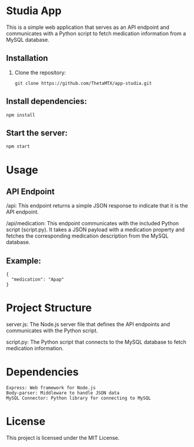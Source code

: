 # Studia App

This is a simple web application that serves as an API endpoint and communicates with a Python script to fetch medication information from a MySQL database.

## Installation

1. Clone the repository:
   ```
   git clone https://github.com/ThetaMTX/app-studia.git
   ```
## Install dependencies:
```
npm install
```
## Start the server:
```
npm start
```
# Usage
## API Endpoint

/api: This endpoint returns a simple JSON response to indicate that it is the API endpoint.

/api/medication: This endpoint communicates with the included Python script (script.py). It takes a JSON payload with a medication property and fetches the corresponding medication description from the MySQL database.

## Example:
```
{
  "medication": "Apap"
}
```

# Project Structure
server.js: The Node.js server file that defines the API endpoints and communicates with the Python script.

script.py: The Python script that connects to the MySQL database to fetch medication information.

# Dependencies
```
Express: Web framework for Node.js
Body-parser: Middleware to handle JSON data
MySQL Connector: Python library for connecting to MySQL
```

# License
This project is licensed under the MIT License.
